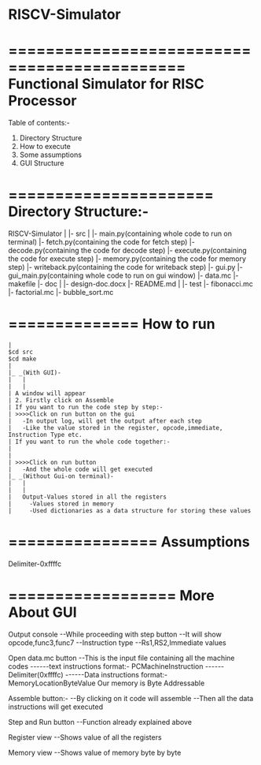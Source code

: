 # RISCV-Simulator

=============================================
Functional Simulator for RISC Processor
=============================================

Table of contents:-
1. Directory Structure 
2. How to execute
3. Some assumptions
4. GUI Structure

======================
Directory Structure:-
======================

RISCV-Simulator
  |
  |- src
      |
      |- main.py(containing whole code to run on terminal)
      |- fetch.py(containing the code for fetch step)
      |- decode.py(containing the code for decode step)
      |- execute.py(containing the code for execute step)
      |- memory.py(containing the code for memory step) 
      |- writeback.py(containing the code for writeback step)
      |- gui.py
      |- gui_main.py(containing whole code to run on gui window)
      |- data.mc
      |- makefile 
  |- doc
      |
      |- design-doc.docx
  |- README.md
      |
  |- test
      |- fibonacci.mc
      |- factorial.mc
      |- bubble_sort.mc

==============
How to run
==============
	|
	$cd src
	$cd make 
	|
	|_ _(With GUI)-
	|	|
	|	| 
	| A window will appear
	| 2. Firstly click on Assemble
 	| If you want to run the code step by step:-
	| >>>>Click on run button on the gui 
	|	-In output log, will get the output after each step
	|	-Like the value stored in the register, opcode,immediate, Instruction Type etc.
	| If you want to run the whole code together:-
	|
	|
	| >>>>Click on run button
	|	-And the whole code will get executed
	|_ _(Without Gui-on terminal)-
	|	|
	|	|
	|   Output-Values stored in all the registers
	| 	  -Values stored in memory
	| 	  -Used dictionaries as a data structure for storing these values
		
	
	 
================
Assumptions
================
Delimiter-0xffffc


==================
More About GUI
==================
Output console 
--While proceeding with step button
--It will show opcode,func3,func7
--Instruction type
--Rs1,RS2,Immediate values


Open data.mc button
--This is the input file containing all the machine codes
------text instructions format:-
	PC<space>MachineInstruction
------Delimiter(0xffffc)
------Data instructions format:-
	MemoryLocation<space>ByteValue
	Our memory is Byte Addressable

Assemble button:-
--By clicking on it code will assemble
--Then all the data instructions will get executed

Step and Run button
--Function already explained above

Register view
--Shows value of all the registers

Memory view
--Shows value of memory byte by byte 
 


